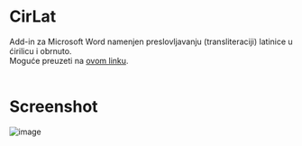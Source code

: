 # CirLat
Add-in za Microsoft Word namenjen preslovljavanju (transliteraciji) latinice u ćirilicu i obrnuto.  
Moguće preuzeti na [ovom linku](https://github.com/momir64/CirLat/releases/download/v1.2/CirLat.zip).<br/><br/>

# Screenshot
![image](https://user-images.githubusercontent.com/40437358/111939466-ad46ec80-8acc-11eb-8f67-eae33ffa2d34.png)
